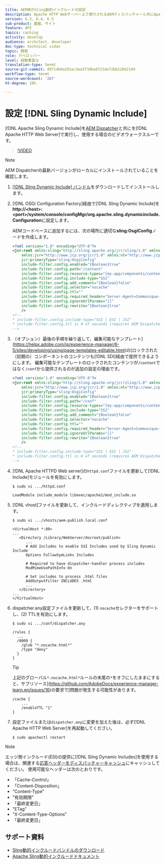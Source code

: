 ```yaml
---
title: AEM用のSling動的インクルードの設定
description: Apache HTTP Webサーバー上で実行されるAEMディスパッチャーと共にApache Sling Dynamic Includeをインストールして使用するビデオのウォークスルーです。
version: 6.3, 6.4, 6.5
sub-product: 基盤、サイト
feature: API
topics: caching
activity: develop
audience: architect, developer
doc-type: technical video
topic: 開発
role: デベロッパー
level: 経験豊富な
translation-type: tm+mt
source-git-commit: d9714b9a291ec3ee5f3dba9723de72bb120d2149
workflow-type: tm+mt
source-wordcount: '267'
ht-degree: 10%

---
```



# 設定 [!DNL Sling Dynamic Include]

[!DNL Apache Sling Dynamic Include]を[AEM Dispatcher](https://docs.adobe.com/content/help/ja-JP/experience-manager-dispatcher/using/dispatcher.html)と共にを[!DNL Apache HTTP Web Server]で実行し、使用する場合のビデオウォークスルーです。

>[!VIDEO](https://video.tv.adobe.com/v/17040/?quality=12&learn=on)

>[!NOTE]
>
> AEM Dispatcherの最新バージョンがローカルにインストールされていることを確認します。

1. [[!DNL Sling Dynamic Include] バンドル](https://sling.apache.org/downloads.cgi)をダウンロードしてインストールします。
1. [!DNL OSGi Configuration Factory]経由で[!DNL Sling Dynamic Include]を&#x200B;**http://&lt;host>:&lt;port>/system/console/configMgr/org.apache.sling.dynamicinclude.Configuration**&#x200B;に設定します。

   AEMコードベースに追加するには、次の場所に適切な&#x200B;**sling:OsgiConfig**&#x200B;ノードを作成します。

   ```xml
   <?xml version="1.0" encoding="UTF-8"?>
   <jcr:root xmlns:sling="http://sling.apache.org/jcr/sling/1.0" xmlns:cq="http://www.day.com/jcr/cq/1.0"
       xmlns:jcr="http://www.jcp.org/jcr/1.0" xmlns:nt="http://www.jcp.org/jcr/nt/1.0"
       jcr:primaryType="sling:OsgiConfig"
       include-filter.config.enabled="{Boolean}true"
       include-filter.config.path="/content"
       include-filter.config.resource-types="[my-app/components/content/highly-dynamic]"
       include-filter.config.include-type="SSI" 
       include-filter.config.add_comment="{Boolean}false"
       include-filter.config.selector="nocache"
       include-filter.config.ttl=""
       include-filter.config.required_header="Server-Agent=Communique-Dispatcher"
       include-filter.config.ignoreUrlParams="[]"
       include-filter.config.rewrite="{Boolean}true"
       />
   <!--
   * include-filter.config.include-type="SSI | ESI | JSI"
   * include-filter.config.ttl is # of seconds (requires AEM Dispatcher 4.1.11+)
   -->
   ```

1. （オプション）最後の手順を繰り返して、編集可能なテンプレート](https://helpx.adobe.com/jp/experience-manager/6-5/sites/developing/using/page-templates-editable.html)の[ロックされた（初期の）コンポーネントのコンテンツも[!DNL SDI]経由で提供できるようにします。 編集可能なテンプレートのロックされたコンテンツが`/content`ではなく`/conf`から提供されるのが追加の設定の理由です。

   ```xml
   <?xml version="1.0" encoding="UTF-8"?>
   <jcr:root xmlns:sling="http://sling.apache.org/jcr/sling/1.0" xmlns:cq="http://www.day.com/jcr/cq/1.0"
       xmlns:jcr="http://www.jcp.org/jcr/1.0" xmlns:nt="http://www.jcp.org/jcr/nt/1.0"
       jcr:primaryType="sling:OsgiConfig"
       include-filter.config.enabled="{Boolean}true"
       include-filter.config.path="/conf"
       include-filter.config.resource-types="[my-app/components/content/highly-dynamic]"
       include-filter.config.include-type="SSI" 
       include-filter.config.add_comment="{Boolean}false"
       include-filter.config.selector="nocache"
       include-filter.config.ttl=""
       include-filter.config.required_header="Server-Agent=Communique-Dispatcher"
       include-filter.config.ignoreUrlParams="[]"
       include-filter.config.rewrite="{Boolean}true"
       />
   <!--
   * include-filter.config.include-type="SSI | ESI | JSI"
   * include-filter.config.ttl is # of seconds (requires AEM Dispatcher 4.1.11+)
   -->
   ```

1. [!DNL Apache HTTPD Web server]の`httpd.conf`ファイルを更新して[!DNL Include]モジュールを有効にします。

   ```shell
   $ sudo vi .../httpd.conf
   ```

   ```shell
   LoadModule include_module libexec/apache2/mod_include.so
   ```

1. [!DNL vhost]ファイルを更新して、インクルードディレクティブを適用します。

   ```shell
   $ sudo vi .../vhosts/aem-publish.local.conf
   ```

   ```shell
   <VirtualHost *:80>
   ...
      <Directory /Library/WebServer/docroot/publish>
         ...
         # Add Includes to enable SSI Includes used by Sling Dynamic Include
         Options FollowSymLinks Includes
   
         # Required to have dispatcher-handler process includes
         ModMimeUsePathInfo On
   
         # Set includes to process .html files
         AddOutputFilter INCLUDES .html
         ...
      </Directory>
   ...
   </VirtualHost>
   ```

1. dispatcher.any設定ファイルを更新して、(1) `nocache`セレクターをサポートし、(2) TTLを有効にします。

   ```shell
   $ sudo vi .../conf/dispatcher.any
   ```

   ```shell
   /rules {
     ...
     /0009 {
       /glob "*.nocache.html*"
       /type "deny"
     } 
   }
   ```

   >[!TIP]
   >
   > 上記のグローバル`*.nocache.html*`ルールの末尾の`*`をオフにしたままにすると、サブリソース](https://github.com/AdobeDocs/experience-manager-learn.en/issues/16)の要求で[問題が発生する可能性があります。

   ```shell
   /cache {
       ...
       /enableTTL "1"
   }
   ```

1. 設定ファイルまたは`dispatcher.any`に変更を加えた後は、必ず[!DNL Apache HTTP Web Server]を再起動してください。

   ```shell
   $ sudo apachectl restart
   ```

>[!NOTE]
>
>エッジ側インクルード(ESI)の提供に[!DNL Sling Dynamic Includes]を使用する場合は、関連する[応答ヘッダーをディスパッチャーキャッシュ](https://docs.adobe.com/content/help/en/experience-manager-dispatcher/using/configuring/dispatcher-configuration.html#CachingHTTPResponseHeaders)にキャッシュしてください。 使用可能なヘッダーは次のとおりです。
>
>* 「Cache-Control」
>* 「Content-Disposition」
>* &quot;Content-Type&quot;
>* &quot;有効期限&quot;
>* 「最終変更日」
>* &quot;ETag&quot;
>* &quot;X-Content-Type-Options&quot;
>* 「最終変更日」

>



## サポート資料

* [Sling動的インクルードバンドルのダウンロード](https://sling.apache.org/downloads.cgi)
* [Apache Sling動的インクルードドキュメント](https://github.com/Cognifide/Sling-Dynamic-Include)
